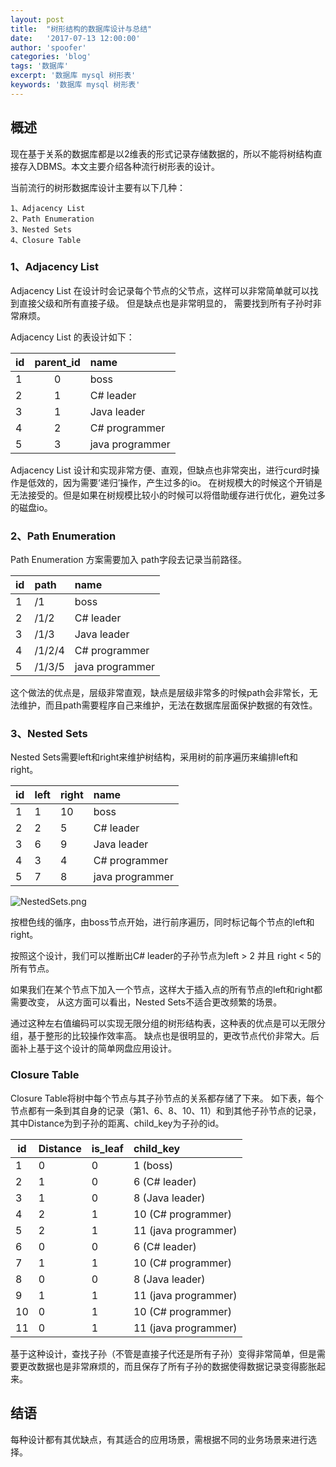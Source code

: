 ```yaml
---
layout: post
title:  "树形结构的数据库设计与总结"
date:   '2017-07-13 12:00:00'
author: 'spoofer'
categories: 'blog'
tags: '数据库'
excerpt: '数据库 mysql 树形表'
keywords: '数据库 mysql 树形表'
---
```


## 概述
现在基于关系的数据库都是以2维表的形式记录存储数据的，所以不能将树结构直接存入DBMS。本文主要介绍各种流行树形表的设计。

当前流行的树形数据库设计主要有以下几种：

```
1、Adjacency List
2、Path Enumeration
3、Nested Sets
4、Closure Table
```

### 1、Adjacency List

Adjacency List 在设计时会记录每个节点的父节点，这样可以非常简单就可以找到直接父级和所有直接子级。
但是缺点也是非常明显的， 需要找到所有子孙时非常麻烦。

 Adjacency List 的表设计如下：

| id        | parent_id           | name |
| ------------- |:-------------:| :---------|
| 1      | 0 | boss |
| 2      | 1 | C# leader |
| 3      | 1 | Java leader |
| 4      | 2 | C# programmer |
| 5      | 3 | java programmer |

Adjacency List 设计和实现非常方便、直观，但缺点也非常突出，进行curd时操作是低效的，因为需要‘递归’操作，产生过多的io。
在树规模大的时候这个开销是无法接受的。但是如果在树规模比较小的时候可以将借助缓存进行优化，避免过多的磁盘io。

### 2、Path Enumeration

Path Enumeration 方案需要加入 path字段去记录当前路径。

| id        | path          | name |
| ------------- |:-------------| :---------|
| 1      | /1 | boss |
| 2      | /1/2 | C# leader |
| 3      | /1/3 | Java leader |
| 4      | /1/2/4 | C# programmer |
| 5      | /1/3/5 | java programmer |

这个做法的优点是，层级非常直观，缺点是层级非常多的时候path会非常长，无法维护，而且path需要程序自己来维护，无法在数据库层面保护数据的有效性。


### 3、Nested Sets

Nested Sets需要left和right来维护树结构，采用树的前序遍历来编排left和right。


| id        | left  | right | name |
| ------------- |:-------------| :---------|:--------|
| 1      | 1 | 10 | boss |
| 2      | 2 | 5 | C# leader |
| 3      | 6 | 9 | Java leader |
| 4      | 3 | 4 | C# programmer |
| 5      | 7 | 8 | java programmer |


![NestedSets.png][1]


按橙色线的循序，由boss节点开始，进行前序遍历，同时标记每个节点的left和right。

按照这个设计，我们可以推断出C# leader的子孙节点为left > 2 并且 right < 5的所有节点。


如果我们在某个节点下加入一个节点，这样大于插入点的所有节点的left和right都需要改变，
从这方面可以看出，Nested Sets不适合更改频繁的场景。

通过这种左右值编码可以实现无限分组的树形结构表，这种表的优点是可以无限分组，基于整形的比较操作效率高。
缺点也是很明显的，更改节点代价非常大。后面补上基于这个设计的简单网盘应用设计。

### Closure Table

Closure Table将树中每个节点与其子孙节点的关系都存储了下来。
如下表，每个节点都有一条到其自身的记录（第1、6、8、10、11）和到其他子孙节点的记录，其中Distance为到子孙的距离、child_key为子孙的id。


| id        | Distance  | is_leaf | child_key |
| ------------- |:-------------| :---------|:--------|
| 1      | 0 | 0 | 1 (boss) |
| 2      | 1 | 0 | 6 (C# leader) |
| 3      | 1 | 0 | 8 (Java leader) |
| 4      | 2 | 1 | 10 (C# programmer) |
| 5      | 2 | 1 | 11 (java programmer) |
| 6      | 0 | 0 | 6 (C# leader) |
| 7      | 1 | 1 | 10 (C# programmer) |
| 8      | 0 | 0 | 8 (Java leader) |
| 9      | 1 | 1 | 11 (java programmer) |
| 10     | 0 | 1 | 10 (C# programmer) |
| 11     | 0 | 1 | 11 (java programmer) |


基于这种设计，查找子孙（不管是直接子代还是所有子孙）变得非常简单，但是需要更改数据也是非常麻烦的，而且保存了所有子孙的数据使得数据记录变得膨胀起来。

## 结语

每种设计都有其优缺点，有其适合的应用场景，需根据不同的业务场景来进行选择。























[1]: http://www.spoofer.top/assets/images/2017/07/树形.png
